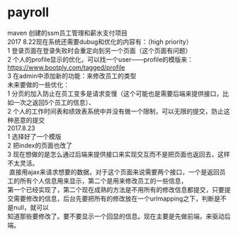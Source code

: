 # payroll
maven 创建的ssm员工管理和薪水支付项目<br>
2017 8.22现在系统还需要dubug和优化的内容有：（high priority）<br>
  1 登录页面在登录失败时会重定向到另一个页面（这个页面有问题）<br>
  2 个人的profile显示的优化，可以找一个user——profile的模版来：https://www.bootply.com/tagged/profile<br>
  3 在admin中添加新的功能：来修改员工的类型<br>
  未来要做的一些优化：<br>
  1 分页的加入防止在员工变多是请求变慢（这个可能也是需要后端来提供接口，比如一次之返回5个员工的信息）、<br>
  2 个人的工作时间表和绩效表系统中并没有做一个限制，可以无限的提交，防止这种恶意的提交<br>
  2017.8.23 <br>
  1 选择好了一个模版<br>
  2 把index的页面也改了<br>
  3 现在想做的是怎么通过后端来提供接口来实现交互而不是把页面也返回去，这样不太灵活。<br>
  直接用ajax来请求想要的数据，对于这个页面来说需要两个接口，一个是返回员工的所有个人信息用来显示，第二个是用来修改员工的一些信息，<br>
第一个已经实现了，第二个现在成熟的方法是不用所有的修改信息都提交，只要提交需要修改的信息，后台先要把所有的修改放在一个urlmapping之下，判断是不是null，就可以<br>
知道那些要修改了。要不要显示一个回显的信息。现在主要是先做前端，来驱动后端。

